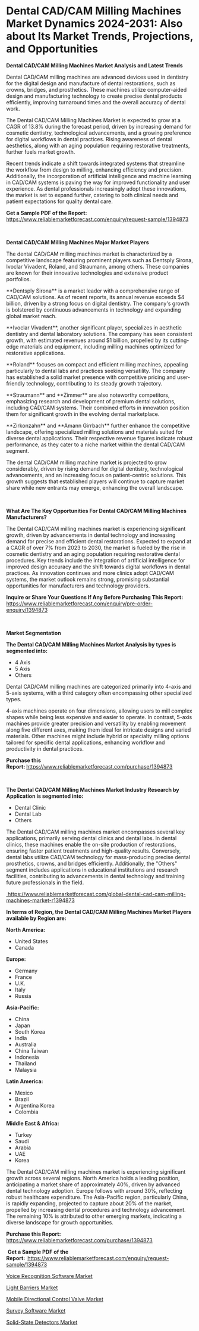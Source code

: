 <p><h1>Dental CAD/CAM Milling Machines Market Dynamics 2024-2031: Also about Its Market Trends, Projections, and Opportunities</h1></p><p><strong>Dental CAD/CAM Milling Machines Market Analysis and Latest Trends</strong></p>
<p><p>Dental CAD/CAM milling machines are advanced devices used in dentistry for the digital design and manufacture of dental restorations, such as crowns, bridges, and prosthetics. These machines utilize computer-aided design and manufacturing technology to create precise dental products efficiently, improving turnaround times and the overall accuracy of dental work.</p><p>The Dental CAD/CAM Milling Machines Market is expected to grow at a CAGR of 13.8% during the forecast period, driven by increasing demand for cosmetic dentistry, technological advancements, and a growing preference for digital workflows in dental practices. Rising awareness of dental aesthetics, along with an aging population requiring restorative treatments, further fuels market growth. </p><p>Recent trends indicate a shift towards integrated systems that streamline the workflow from design to milling, enhancing efficiency and precision. Additionally, the incorporation of artificial intelligence and machine learning in CAD/CAM systems is paving the way for improved functionality and user experience. As dental professionals increasingly adopt these innovations, the market is set to expand further, catering to both clinical needs and patient expectations for quality dental care.</p></p>
<p><strong>Get a Sample PDF of the Report:&nbsp;</strong> <a href="https://www.reliablemarketforecast.com/enquiry/request-sample/1394873?utm_campaign=1134&utm_medium=2&utm_source=Github&utm_content=ia&utm_term=17112024&utm_id=dental-cadcam-milling-machines">https://www.reliablemarketforecast.com/enquiry/request-sample/1394873</a></p>
<p>&nbsp;</p>
<p><strong>Dental CAD/CAM Milling Machines Major Market Players</strong></p>
<p><p>The dental CAD/CAM milling machines market is characterized by a competitive landscape featuring prominent players such as Dentsply Sirona, Ivoclar Vivadent, Roland, and Straumann, among others. These companies are known for their innovative technologies and extensive product portfolios.</p><p>**Dentsply Sirona** is a market leader with a comprehensive range of CAD/CAM solutions. As of recent reports, its annual revenue exceeds $4 billion, driven by a strong focus on digital dentistry. The company's growth is bolstered by continuous advancements in technology and expanding global market reach.</p><p>**Ivoclar Vivadent**, another significant player, specializes in aesthetic dentistry and dental laboratory solutions. The company has seen consistent growth, with estimated revenues around $1 billion, propelled by its cutting-edge materials and equipment, including milling machines optimized for restorative applications.</p><p>**Roland** focuses on compact and efficient milling machines, appealing particularly to dental labs and practices seeking versatility. The company has established a solid market presence with competitive pricing and user-friendly technology, contributing to its steady growth trajectory.</p><p>**Straumann** and **Zimmer** are also noteworthy competitors, emphasizing research and development of premium dental solutions, including CAD/CAM systems. Their combined efforts in innovation position them for significant growth in the evolving dental marketplace.</p><p>**Zirkonzahn** and **Amann Girrbach** further enhance the competitive landscape, offering specialized milling solutions and materials suited for diverse dental applications. Their respective revenue figures indicate robust performance, as they cater to a niche market within the dental CAD/CAM segment.</p><p>The dental CAD/CAM milling machine market is projected to grow considerably, driven by rising demand for digital dentistry, technological advancements, and an increasing focus on patient-centric solutions. This growth suggests that established players will continue to capture market share while new entrants may emerge, enhancing the overall landscape.</p></p>
<p>&nbsp;</p>
<p><strong>What Are The Key Opportunities For Dental CAD/CAM Milling Machines Manufacturers?</strong></p>
<p><p>The Dental CAD/CAM milling machines market is experiencing significant growth, driven by advancements in dental technology and increasing demand for precise and efficient dental restorations. Expected to expand at a CAGR of over 7% from 2023 to 2030, the market is fueled by the rise in cosmetic dentistry and an aging population requiring restorative dental procedures. Key trends include the integration of artificial intelligence for improved design accuracy and the shift towards digital workflows in dental practices. As innovation continues and more clinics adopt CAD/CAM systems, the market outlook remains strong, promising substantial opportunities for manufacturers and technology providers.</p></p>
<p><strong>Inquire or Share Your Questions If Any Before Purchasing This Report:</strong> <a href="https://www.reliablemarketforecast.com/enquiry/pre-order-enquiry/1394873?utm_campaign=1134&utm_medium=2&utm_source=Github&utm_content=ia&utm_term=17112024&utm_id=dental-cadcam-milling-machines">https://www.reliablemarketforecast.com/enquiry/pre-order-enquiry/1394873</a></p>
<p>&nbsp;</p>
<p><strong>Market Segmentation</strong></p>
<p><strong>The Dental CAD/CAM Milling Machines Market Analysis by types is segmented into:</strong></p>
<p><ul><li>4 Axis</li><li>5 Axis</li><li>Others</li></ul></p>
<p><p>Dental CAD/CAM milling machines are categorized primarily into 4-axis and 5-axis systems, with a third category often encompassing other specialized types. </p><p>4-axis machines operate on four dimensions, allowing users to mill complex shapes while being less expensive and easier to operate. In contrast, 5-axis machines provide greater precision and versatility by enabling movement along five different axes, making them ideal for intricate designs and varied materials. Other machines might include hybrid or specialty milling options tailored for specific dental applications, enhancing workflow and productivity in dental practices.</p></p>
<p><strong>Purchase this Report:&nbsp;</strong><a href="https://www.reliablemarketforecast.com/purchase/1394873?utm_campaign=1134&utm_medium=2&utm_source=Github&utm_content=ia&utm_term=17112024&utm_id=dental-cadcam-milling-machines">https://www.reliablemarketforecast.com/purchase/1394873</a></p>
<p>&nbsp;</p>
<p><strong>The Dental CAD/CAM Milling Machines Market Industry Research by Application is segmented into:</strong></p>
<p><ul><li>Dental Clinic</li><li>Dental Lab</li><li>Others</li></ul></p>
<p><p>The Dental CAD/CAM milling machines market encompasses several key applications, primarily serving dental clinics and dental labs. In dental clinics, these machines enable the on-site production of restorations, ensuring faster patient treatments and high-quality results. Conversely, dental labs utilize CAD/CAM technology for mass-producing precise dental prosthetics, crowns, and bridges efficiently. Additionally, the "Others" segment includes applications in educational institutions and research facilities, contributing to advancements in dental technology and training future professionals in the field.</p></p>
<p><a href="https://www.reliablemarketforecast.com/global-dental-cad-cam-milling-machines-market-r1394873?utm_campaign=1134&utm_medium=2&utm_source=Github&utm_content=ia&utm_term=17112024&utm_id=dental-cadcam-milling-machines">&nbsp;https://www.reliablemarketforecast.com/global-dental-cad-cam-milling-machines-market-r1394873</a></p>
<p><strong>In terms of Region, the Dental CAD/CAM Milling Machines Market Players available by Region are:</strong></p>
<p>
    <p> <strong> North America: </strong>
        <ul>
            <li>United States</li>
            <li>Canada</li>
        </ul>
        </p> 
    <p> <strong> Europe: </strong>
        <ul>
            <li>Germany</li>
            <li>France</li>
            <li>U.K.</li>
            <li>Italy</li>
            <li>Russia</li>
        </ul>
        </p> 
    <p> <strong> Asia-Pacific: </strong>
        <ul>
            <li>China</li>
            <li>Japan</li>
            <li>South Korea</li>
            <li>India</li>
            <li>Australia</li>
            <li>China Taiwan</li>
            <li>Indonesia</li>
            <li>Thailand</li>
            <li>Malaysia</li>
        </ul>
        </p> 
    <p> <strong> Latin America: </strong>
        <ul>
            <li>Mexico</li>
            <li>Brazil</li>
            <li>Argentina Korea</li>
            <li>Colombia</li>
        </ul>
        </p> 
    <p> <strong> Middle East & Africa: </strong>
        <ul>
            <li>Turkey</li>
            <li>Saudi</li>
            <li>Arabia</li>
            <li>UAE</li>
            <li>Korea</li>
        </ul>
    </p>
    </p>
<p><p>The Dental CAD/CAM milling machines market is experiencing significant growth across several regions. North America holds a leading position, anticipating a market share of approximately 40%, driven by advanced dental technology adoption. Europe follows with around 30%, reflecting robust healthcare expenditure. The Asia-Pacific region, particularly China, is rapidly expanding, projected to capture about 20% of the market, propelled by increasing dental procedures and technology advancement. The remaining 10% is attributed to other emerging markets, indicating a diverse landscape for growth opportunities.</p></p>
<p><strong>Purchase this Report: </strong><a href="https://www.reliablemarketforecast.com/purchase/1394873?utm_campaign=1134&utm_medium=2&utm_source=Github&utm_content=ia&utm_term=17112024&utm_id=dental-cadcam-milling-machines">https://www.reliablemarketforecast.com/purchase/1394873</a></p>
<p>&nbsp;<strong>Get a Sample PDF of the Report:&nbsp;&nbsp;</strong><a href="https://www.reliablemarketforecast.com/enquiry/request-sample/1394873?utm_campaign=1134&utm_medium=2&utm_source=Github&utm_content=ia&utm_term=17112024&utm_id=dental-cadcam-milling-machines">https://www.reliablemarketforecast.com/enquiry/request-sample/1394873</a></p>
<p><strong></strong></p>
<p><p><a href="https://issuu.com/reportprime-2/docs/voice-recognition-software-market-s_2027b042d9c514?utm_campaign=1134&utm_medium=2&utm_source=Github&utm_content=ia&utm_term=17112024&utm_id=dental-cadcam-milling-machines">Voice Recognition Software Market</a></p><p><a href="https://www.linkedin.com/pulse/light-barriers-market-essentials-key-players-demand-drivers-3vmhe?utm_campaign=1134&utm_medium=2&utm_source=Github&utm_content=ia&utm_term=17112024&utm_id=dental-cadcam-milling-machines">Light Barriers Market</a></p><p><a href="https://www.linkedin.com/pulse/future-innovation-global-mobile-directional-control-valve-dsrue?utm_campaign=1134&utm_medium=2&utm_source=Github&utm_content=ia&utm_term=17112024&utm_id=dental-cadcam-milling-machines">Mobile Directional Control Valve Market</a></p><p><a href="https://issuu.com/reportprime-2/docs/survey-software-market-size-2030.pp_e9ad598f0b8d27?utm_campaign=1134&utm_medium=2&utm_source=Github&utm_content=ia&utm_term=17112024&utm_id=dental-cadcam-milling-machines">Survey Software Market</a></p><p><a href="https://github.com/BryceTownsendr/Market-Research-Report-List-7/blob/main/solid-state-detectors-market.md?utm_campaign=1134&utm_medium=2&utm_source=Github&utm_content=ia&utm_term=17112024&utm_id=dental-cadcam-milling-machines">Solid-State Detectors Market</a></p></p>